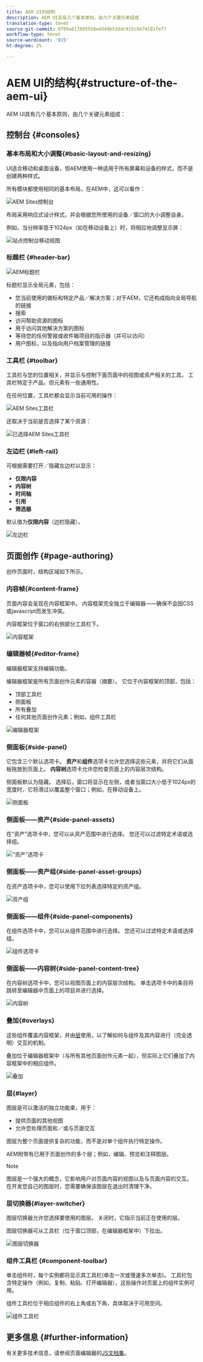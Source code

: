 ```yaml
---
title: AEM UI的结构
description: AEM UI具有几个基本原则，由几个关键元素组成
translation-type: tm+mt
source-git-commit: 0799a817095558edd49b53ddc915c9474181fef7
workflow-type: tm+mt
source-wordcount: '915'
ht-degree: 2%

---
```



# AEM UI的结构{#structure-of-the-aem-ui}

AEM UI具有几个基本原则，由几个关键元素组成：

## 控制台 {#consoles}

### 基本布局和大小调整{#basic-layout-and-resizing}

UI适合移动和桌面设备，但AEM使用一种适用于所有屏幕和设备的样式，而不是创建两种样式。

所有模块都使用相同的基本布局，在AEM中，这可以看作：

![AEM Sites控制台](assets/ui-sites-console.png)

布局采用响应式设计样式，并会根据您所使用的设备／窗口的大小调整自身。

例如，当分辨率低于1024px（如在移动设备上）时，将相应地调整显示屏：

![站点控制台移动视图](assets/ui-sites-mobile.png)

### 标题栏 {#header-bar}

![AEM标题栏](assets/ui-header-bar.png)

标题栏显示全局元素，包括：

* 您当前使用的徽标和特定产品／解决方案；对于AEM，它还构成指向全局导航的链接
* 搜索
* 访问帮助资源的图标
* 用于访问其他解决方案的图标
* 等待您的任何警报或收件箱项目的指示器（并可以访问）
* 用户图标，以及指向用户档案管理的链接

### 工具栏 {#toolbar}

工具栏与您的位置相关，并显示与控制下面页面中的视图或资产相关的工具。 工具栏特定于产品，但元素有一些通用性。

在任何位置，工具栏都会显示当前可用的操作：

![AEM Sites工具栏](assets/ui-sites-toolbar.png)

还取决于当前是否选择了某个资源：

![已选择AEM Sites工具栏](assets/ui-sites-toolbar-selected.png)

### 左边栏 {#left-rail}

可根据需要打开／隐藏左边栏以显示：

* **仅限内容**
* **内容树**
* **时间轴**
* **引用**
* **筛选器**

默认值为&#x200B;**仅限内容**（边栏隐藏）。

![左边栏](assets/ui-left-rail.png)

## 页面创作 {#page-authoring}

创作页面时，结构区域如下所示。

### 内容帧{#content-frame}

页面内容会呈现在内容框架中。 内容框架完全独立于编辑器——确保不会因CSS或javascript而发生冲突。

内容框架位于窗口的右侧部分工具栏下。

![内容框架](assets/ui-content-frame.png)

### 编辑器帧{#editor-frame}

编辑器框架支持编辑功能。

编辑器框架是所有页面创作元素的容器（摘要）。 它位于内容框架的顶部，包括：

* 顶部工具栏
* 侧面板
* 所有叠加
* 任何其他页面创作元素；例如，组件工具栏

![编辑器框架](assets/ui-editor-frame.png)

### 侧面板{#side-panel}

它包含三个默认选项卡。 **资产**&#x200B;和&#x200B;**组件**&#x200B;选项卡允许您选择这些元素，并将它们从面板拖放到页面上。 **内容树**&#x200B;选项卡允许您检查页面上的内容层次结构。

侧面板默认为隐藏。 选择后，窗口将显示在左侧，或者当窗口大小低于1024px的宽度时，它将滑过以覆盖整个窗口；例如，在移动设备上。

![侧面板](assets/ui-side-panel.png)

### 侧面板——资产{#side-panel-assets}

在“资产”选项卡中，您可以从资产范围中进行选择。 您还可以过滤特定术语或选择组。

![“资产”选项卡](assets/ui-side-panel-assets.png)

### 侧面板——资产组{#side-panel-asset-groups}

在资产选项卡中，您可以使用下拉列表选择特定的资产组。

![资产组](assets/ui-side-panel-asset-groups.png)

### 侧面板——组件{#side-panel-components}

在组件选项卡中，您可以从组件范围中进行选择。 您还可以过滤特定术语或选择组。

![组件选项卡](assets/ui-side-panel-components.png)

### 侧面板——内容树{#side-panel-content-tree}

在内容树选项卡中，您可以视图页面上的内容层次结构。 单击选项卡中的条目将跳转至编辑器中页面上的项目并进行选择。

![内容树](assets/ui-side-panel-content-tree.png)

### 叠加{#overlays}

这些组件覆盖内容框架，并由[层](#layer)使用，以了解如何与组件及其内容进行（完全透明）交互的机制。

叠加位于编辑器框架中（与所有其他页面创作元素一起），但实际上它们叠加了内容框架中的相应组件。

![叠加](assets/ui-overlays.png)

### 层{#layer}

图层是可以激活的独立功能束，用于：

* 提供页面的其他视图
* 允许您处理页面和／或与页面交互

图层为整个页面提供复杂的功能，而不是对单个组件执行特定操作。

AEM附带有已用于页面创作的多个层；例如，编辑、预览和注释图层。

>[!NOTE]
>
>图层是一个强大的概念，它影响用户对页面内容的视图以及与页面内容的交互。 在开发您自己的图层时，您需要确保该图层在退出时清理干净。

### 层切换器{#layer-switcher}

图层切换器允许您选择要使用的图层。 关闭时，它指示当前正在使用的层。

图层切换器可从工具栏（位于窗口顶部，在编辑器框架中）下拉出。

![图层切换器](assets/ui-layer-switcher.png)

### 组件工具栏 {#component-toolbar}

单击组件时，每个实例都将显示其工具栏(单击一次或慢速多次单击)。 工具栏包含特定操作（例如，复制、粘贴、打开编辑器），这些操作对页面上的组件实例可用。

组件工具栏位于相应组件的右上角或右下角，具体取决于可用空间。

![组件工具栏](assets/ui-component-toolbar.png)

## 更多信息 {#further-information}

<!--For more details about the concepts around the touch-enabled UI, continue to the article [Concepts of the AEM Touch-Enabled UI](/help/sites-developing/touch-ui-concepts.md).-->

有关更多技术信息，请参阅页面编辑器的[JS文档集](https://helpx.adobe.com/experience-manager/6-5/sites/developing/using/reference-materials/jsdoc/ui-touch/editor-core/index.html)。
